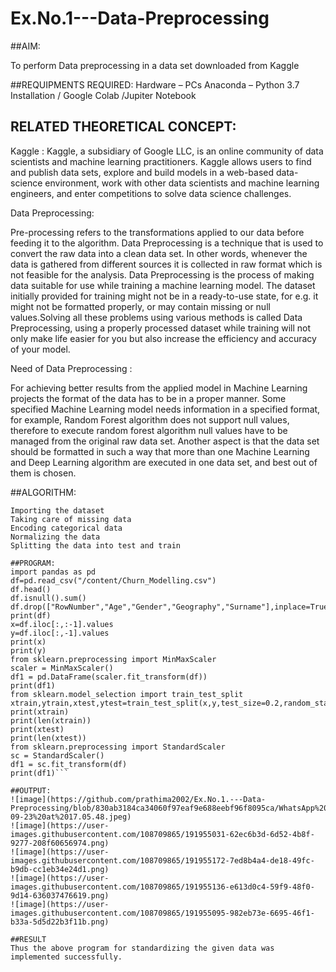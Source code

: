 # Ex.No.1---Data-Preprocessing
##AIM:

To perform Data preprocessing in a data set downloaded from Kaggle

##REQUIPMENTS REQUIRED:
Hardware – PCs
Anaconda – Python 3.7 Installation / Google Colab /Jupiter Notebook

## RELATED THEORETICAL CONCEPT:

Kaggle :
Kaggle, a subsidiary of Google LLC, is an online community of data scientists and machine learning practitioners. Kaggle allows users to find and publish data sets, explore and build models in a web-based data-science environment, work with other data scientists and machine learning engineers, and enter competitions to solve data science challenges.

Data Preprocessing:

Pre-processing refers to the transformations applied to our data before feeding it to the algorithm. Data Preprocessing is a technique that is used to convert the raw data into a clean data set. In other words, whenever the data is gathered from different sources it is collected in raw format which is not feasible for the analysis.
Data Preprocessing is the process of making data suitable for use while training a machine learning model. The dataset initially provided for training might not be in a ready-to-use state, for e.g. it might not be formatted properly, or may contain missing or null values.Solving all these problems using various methods is called Data Preprocessing, using a properly processed dataset while training will not only make life easier for you but also increase the efficiency and accuracy of your model.

Need of Data Preprocessing :

For achieving better results from the applied model in Machine Learning projects the format of the data has to be in a proper manner. Some specified Machine Learning model needs information in a specified format, for example, Random Forest algorithm does not support null values, therefore to execute random forest algorithm null values have to be managed from the original raw data set.
Another aspect is that the data set should be formatted in such a way that more than one Machine Learning and Deep Learning algorithm are executed in one data set, and best out of them is chosen.


##ALGORITHM:
```Importing the libraries
Importing the dataset
Taking care of missing data
Encoding categorical data
Normalizing the data
Splitting the data into test and train

##PROGRAM:
import pandas as pd
df=pd.read_csv("/content/Churn_Modelling.csv")
df.head()
df.isnull().sum()
df.drop(["RowNumber","Age","Gender","Geography","Surname"],inplace=True,axis=1)
print(df)
x=df.iloc[:,:-1].values
y=df.iloc[:,-1].values
print(x)
print(y)
from sklearn.preprocessing import MinMaxScaler
scaler = MinMaxScaler()
df1 = pd.DataFrame(scaler.fit_transform(df))
print(df1)
from sklearn.model_selection import train_test_split
xtrain,ytrain,xtest,ytest=train_test_split(x,y,test_size=0.2,random_state=2)
print(xtrain)
print(len(xtrain))
print(xtest)
print(len(xtest))
from sklearn.preprocessing import StandardScaler
sc = StandardScaler()
df1 = sc.fit_transform(df)
print(df1)```

##OUTPUT:
![image](https://github.com/prathima2002/Ex.No.1.---Data-Preprocessing/blob/830ab3184ca34060f97eaf9e688eebf96f8095ca/WhatsApp%20Image%202022-09-23%20at%2017.05.48.jpeg)
![image](https://user-images.githubusercontent.com/108709865/191955031-62ec6b3d-6d52-4b8f-9277-208f60656974.png)
![image](https://user-images.githubusercontent.com/108709865/191955172-7ed8b4a4-de18-49fc-b9db-cc1eb34e24d1.png)
![image](https://user-images.githubusercontent.com/108709865/191955136-e613d0c4-59f9-48f0-9d14-636037476619.png)
![image](https://user-images.githubusercontent.com/108709865/191955095-982eb73e-6695-46f1-b33a-5d5d22b3f11b.png)

##RESULT
Thus the above program for standardizing the given data was implemented successfully.
